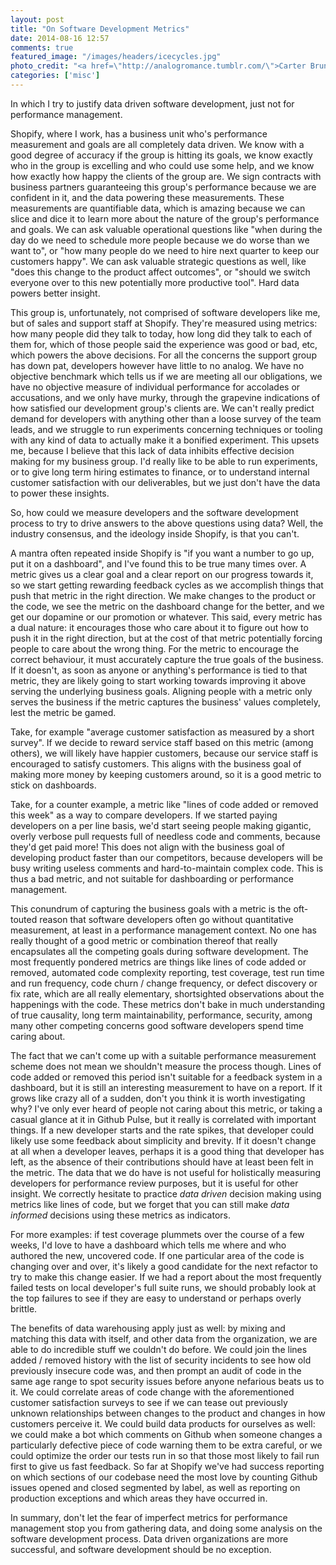 ```yaml
---
layout: post
title: "On Software Development Metrics"
date: 2014-08-16 12:57
comments: true
featured_image: "/images/headers/icecycles.jpg"
photo_credit: "<a href=\"http://analogromance.tumblr.com/\">Carter Brundage</a>"
categories: ['misc']
---
```


In which I try to justify data driven software development, just not for performance management.

<!--more-->

Shopify, where I work, has a business unit who's performance measurement and goals are all completely data driven. We know with a good degree of accuracy if the group is hitting its goals, we know exactly who in the group is excelling and who could use some help, and we know how exactly how happy the clients of the group are. We sign contracts with business partners guaranteeing this group's performance because we are confident in it, and the data powering these measurements. These measurements are quantifiable data, which is amazing because we can slice and dice it to learn more about the nature of the group's performance and goals. We can ask valuable operational questions like "when during the day do we need to schedule more people because we do worse than we want to", or "how many people do we need to hire next quarter to keep our customers happy". We can ask valuable strategic questions as well, like "does this change to the product affect outcomes", or "should we switch everyone over to this new potentially more productive tool". Hard data powers better insight.

This group is, unfortunately, not comprised of software developers like me, but of sales and support staff at Shopify. They're measured using metrics: how many people did they talk to today, how long did they talk to each of them for, which of those people said the experience was good or bad, etc, which powers the above decisions. For all the concerns the support group has down pat, developers however have little to no analog. We have no objective benchmark which tells us if we are meeting all our obligations, we have no objective measure of individual performance for accolades or accusations, and we only have murky, through the grapevine indications of how satisfied our development group's clients are. We can't really predict demand for developers with anything other than a loose survey of the team leads, and we struggle to run experiments concerning techniques or tooling with any kind of data to actually make it a bonified experiment. This upsets me, because I believe that this lack of data inhibits effective decision making for my business group. I'd really like to be able to run experiments, or to give long term hiring estimates to finance, or to understand internal customer satisfaction with our deliverables, but we just don't have the data to power these insights.

So, how could we measure developers and the software development process to try to drive answers to the above questions using data? Well, the industry consensus, and the ideology inside Shopify, is that you can't.

A mantra often repeated inside Shopify is "if you want a number to go up, put it on a dashboard", and I've found this to be true many times over. A metric gives us a clear goal and a clear report on our progress towards it, so we start getting rewarding feedback cycles as we accomplish things that push that metric in the right direction. We make changes to the product or the code, we see the metric on the dashboard change for the better, and we get our dopamine or our promotion or whatever. This said, every metric has a dual nature: it encourages those who care about it to figure out how to push it in the right direction, but at the cost of that metric potentially forcing people to care about the wrong thing. For the metric to encourage the correct behaviour, it must accurately capture the true goals of the business. If it doesn't, as soon as anyone or anything's performance is tied to that metric, they are likely going to start working towards improving it above serving the underlying business goals. Aligning people with a metric only serves the business if the metric captures the business' values completely, lest the metric be gamed.

Take, for example "average customer satisfaction as measured by a short survey". If we decide to reward service staff based on this metric (among others), we will likely have happier customers, because our service staff is encouraged to satisfy customers. This aligns with the business goal of making more money by keeping customers around, so it is a good metric to stick on dashboards.

Take, for a counter example, a metric like "lines of code added or removed this week" as a way to compare developers. If we started paying developers on a per line basis, we'd start seeing people making gigantic, overly verbose pull requests full of needless code and comments, because they'd get paid more! This does not align with the business goal of developing product faster than our competitors, because developers will be busy writing useless comments and hard-to-maintain complex code. This is thus a bad metric, and not suitable for dashboarding or performance management.

This conundrum of capturing the business goals with a metric is the oft-touted reason that software developers often go without quantitative measurement, at least in a performance management context. No one has really thought of a good metric or combination thereof that really encapsulates all the competing goals during software development. The most frequently pondered metrics are things like lines of code added or removed, automated code complexity reporting, test coverage, test run time and run frequency, code churn / change frequency, or defect discovery or fix rate, which are all really elementary, shortsighted observations about the happenings with the code. These metrics don't bake in much understanding of true causality, long term maintainability, performance, security, among many other competing concerns good software developers spend time caring about.

The fact that we can't come up with a suitable performance measurement scheme does not mean we shouldn't measure the process though. Lines of code added or removed this period isn't suitable for a feedback system in a dashboard, but it is still an interesting measurement to have on a report. If it grows like crazy all of a sudden, don't you think it is worth investigating why? I've only ever heard of people not caring about this metric, or taking a casual glance at it in Github Pulse, but it really is correlated with important things. If a new developer starts and the rate spikes, that developer could likely use some feedback about simplicity and brevity. If it doesn't change at all when a developer leaves, perhaps it is a good thing that developer has left, as the absence of their contributions should have at least been felt in the metric. The data that we do have is not useful for holistically measuring developers for performance review purposes, but it is useful for other insight. We correctly hesitate to practice *data driven* decision making using metrics like lines of code, but we forget that you can still make *data informed* decisions using these metrics as indicators.

For more examples: if test coverage plummets over the course of a few weeks, I'd love to have a dashboard which tells me where and who authored the new, uncovered code. If one particular area of the code is changing over and over, it's likely a good candidate for the next refactor to try to make this change easier. If we had a report about the most frequently failed tests on local developer's full suite runs, we should probably look at the top failures to see if they are easy to understand or perhaps overly brittle.

The benefits of data warehousing apply just as well: by mixing and matching this data with itself, and other data from the organization, we are able to do incredible stuff we couldn't do before. We could join the lines added / removed history with the list of security incidents to see how old previously insecure code was, and then prompt an audit of code in the same age range to spot security issues before anyone nefarious beats us to it. We could correlate areas of code change with the aforementioned customer satisfaction surveys to see if we can tease out previously unknown relationships between changes to the product and changes in how customers perceive it. We could build data products for ourselves as well: we could make a bot which comments on Github when someone changes a particularly defective piece of code warning them to be extra careful, or we could optimize the order our tests run in so that those most likely to fail run first to give us fast feedback. So far at Shopify we've had success reporting on which sections of our codebase need the most love by counting Github issues opened and closed segmented by label, as well as reporting on production exceptions and which areas they have occurred in.

In summary, don't let the fear of imperfect metrics for performance management stop you from gathering data, and doing some analysis on the software development process. Data driven organizations are more successful, and software development should be no exception.
